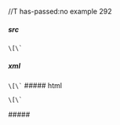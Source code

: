 //T has-passed:no
example 292
##### src
`` \[\` ``
##### xml
<?xml version="1.0" encoding="UTF-8"?>
<!DOCTYPE document SYSTEM "CommonMark.dtd">
<document xmlns="http://commonmark.org/xml/1.0">
  <paragraph>
    <code>\[\`</code>
  </paragraph>
</document>
##### html
<p><code>\[\`</code></p>
#####
